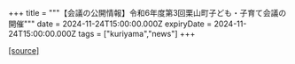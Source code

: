 +++
title = """【会議の公開情報】令和6年度第3回栗山町子ども・子育て会議の開催"""
date = 2024-11-24T15:00:00.000Z
expiryDate = 2024-11-24T15:00:00.000Z
tags = ["kuriyama","news"]
+++


[[source]](https://www.town.kuriyama.hokkaido.jp/soshiki/39/24898.html)
